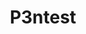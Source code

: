 ---
title: P3ntest
github: https://github.com/P3ntest
mode: dark
transition: 1s
score: 68.4
archetype:
- Minimalistic
- Editor’s Choice
---